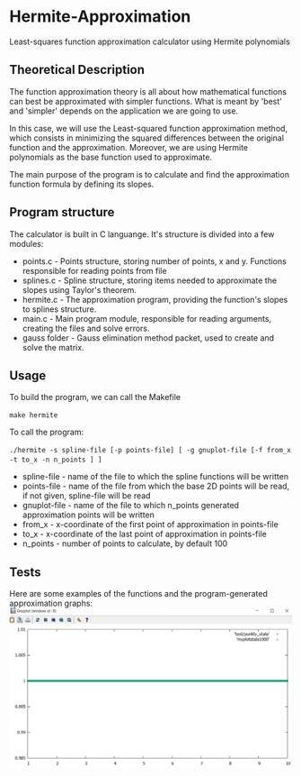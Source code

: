 # Hermite-Approximation
Least-squares function approximation calculator using Hermite polynomials
## Theoretical Description
The function approximation theory is all about how mathematical functions can best be approximated with simpler functions. What is meant by 'best' and 'simpler' depends on the application we are going to use.

In this case, we will use the Least-squared function approximation method, which consists in minimizing the squared differences between the original function and the approximation. Moreover, we are using Hermite polynomials as the base function used to approximate.

The main purpose of the program is to calculate and find the approximation function formula by defining its slopes.
## Program structure
The calculator is built in C languange. It's structure is divided into a few modules:
- points.c - Points structure, storing number of points, x and y. Functions responsible for reading points from file
- splines.c - Spline structure, storing items needed to approximate the slopes using Taylor's theorem.
- hermite.c - The approximation program, providing the function's slopes to splines structure.
- main.c - Main program module, responsible for reading arguments, creating the files and solve errors.
- gauss folder - Gauss elimination method packet, used to create and solve the matrix.

## Usage
To build the program, we can call the Makefile

`make hermite`

To call the program:

 `./hermite -s spline-file [-p points-file] [ -g gnuplot-file [-f from_x -t to_x -n n_points ] ]`
 
- spline-file - name of the file to which the spline functions will be written
- points-file - name of the file from which the base 2D points will be read, if not given, spline-file will be read
- gnuplot-file - name of the file to which n_points generated approximation points will be written
- from_x - x-coordinate of the first point of approximation in points-file
- to_x - x-coordinate of the last point of approximation in points-file
- n_points - number of points to calculate, by default 100

## Tests
Here are some examples of the functions and the program-generated approximation graphs:
![img](https://github.com/czaacza/Hermite-Approximation/blob/main/gnuplot-images/image15.png)
